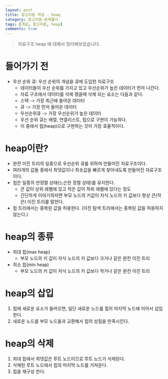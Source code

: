 ```yaml
---
layout: post
title: 알고리즘 개념 - heaq
category: 알고리즘-문제풀이
tags: [개념, 알고리즘, heap]
comments: true
---
```

<!----------------- 탬플릿
## forEach
### 설명
[MDN]()
### 문법
```javascript

```
### 예시
```javascript

```
------------------->

> 자료구조 heap 에 대해서 정리해보았습니다.

# 들어가기 전
- 우선 순위 큐: 우선 순위의 개념을 큐에 도입한 자료구조
    - 데이터들이 우선 순위를 가지고 있고 우선순위가 높은 데이터가 먼저 나간다.
    - 자료 구조에서 데이터를 삭제 했을때 삭제 되는 요소는 다음과 같다.
    - 스택 -> 가장 최근에 들어온 데이터
    - 큐 -> 가장 먼저 들어온 데이터
    - 우선순위큐 -> 가장 우선순위가 높은 데이터
    - 우선 순위 큐는 배열, 연결리스트, 힙으로 구현이 가능하다.
    - 이 중에서 힙(heap)으로 구현하는 것이 가장 효율적이다.

# heap이란?
- 완전 이진 트리의 일종으로 우선순위 큐를 위하여 만들어진 자료구조이다.
- 여러개의 값들 중에서 최댓값이나 최솟값을 빠르게 찾아내도록 만들어진 자료구조이다.
- 힙은 일종의 반정렬 상태(느슨한 정렬 상태)를 유지한다.
    - 큰 값이 상위 레벨에 있고 작은 값이 하위 레벨에 있다는 정도
    - 간단하게 이야기하자면 부모 노드의 키값이 자식 노드의 키 값보다 항상 큰(작은) 이진 트리를 말한다.
- 힙 트리에서는 중복된 값을 허용한다. (이진 탐색 트리에서는 중복된 값을 허용하지 않는다.)

# heap의 종류
- 최대 힙(max heap)
    - 부모 노드의 키 값이 자식 노드의 키 값보다 크거나 같은 완전 이진 트리
- 최소 힙(min heap)
    - 부모 노드의 키 값이 자식 노드의 키 값보다 작거나 같은 완전 이진 트리

# heap의 삽입
1. 힙에 새로운 요소가 들어오면, 일단 새로운 노드를 힙의 마지막 노드에 이어서 삽입한다.
2. 새로운 노드를 부모 노드들과 교환해서 힙의 성질을 만족시킨다.

# heap의 삭제
1. 최대 힙에서 최댓값은 루트 노드이므로 루트 노드가 삭제된다.
2. 삭제된 루트 노드에서 힙의 마지막 노드를 가져온다.
3. 힙을 재구성 한다.